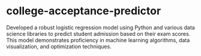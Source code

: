 # college-acceptance-predictor
Developed a robust logistic regression model using Python and various data science libraries to predict student admission based on their exam scores. This model demonstrates proficiency in machine learning algorithms, data visualization, and optimization techniques. 
